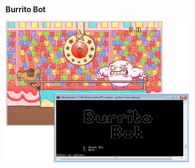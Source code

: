 ## Burrito Bot

<p align="center">
	<img src="https://github.com/Audionautics/Burrito-Bot/blob/master/doc_images/bot_img.png?raw=true"/>
</p> 


